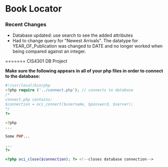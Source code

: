 Book Locator
=======
<h3>Recent Changes</h3>
<ul>
<li>Database updated: use search to see the added attributes</li>
<li>Had to change query for "Newest Arrivals". The datatype for YEAR_OF_Publication was changed to DATE and no longer worked when being compared against an integer.</li>
</ul>
=======
CIS4301 DB Project


<b>Make sure the following appears in all of your php files in order to connect to the database:</b>

```php
#!/usr/local/bin/php
<?php require ('../connect.php'); // connects to database 
/* 
connect.php contains: 
$connection = oci_connect($username, $password, $server);
*/
?> 

<?php
...

Some PHP...

...
?>

<?php oci_close($connection); ?> <!--closes database connection-->
```

